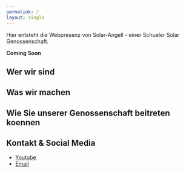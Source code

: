```yaml
---
permalink: /
layout: single
---
```


Hier entsteht die Webpresenz von Solar-Angell - einer Schueler Solar Genossenschaft.

**Coming Soon**

## Wer wir sind

## Was wir machen

## Wie Sie unserer Genossenschaft beitreten koennen

## Kontakt & Social Media

- [Youtube](https://www.youtube.com/channel/UC86R1fJWjFgTz2FNXjCdEwQ)
- [Email](mailto://solar-angell@gmx.de)
